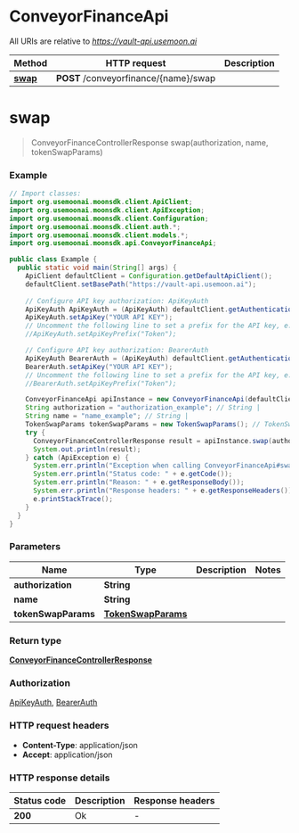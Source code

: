 # ConveyorFinanceApi

All URIs are relative to *https://vault-api.usemoon.ai*

| Method | HTTP request | Description |
|------------- | ------------- | -------------|
| [**swap**](ConveyorFinanceApi.md#swap) | **POST** /conveyorfinance/{name}/swap |  |


<a id="swap"></a>
# **swap**
> ConveyorFinanceControllerResponse swap(authorization, name, tokenSwapParams)



### Example
```java
// Import classes:
import org.usemoonai.moonsdk.client.ApiClient;
import org.usemoonai.moonsdk.client.ApiException;
import org.usemoonai.moonsdk.client.Configuration;
import org.usemoonai.moonsdk.client.auth.*;
import org.usemoonai.moonsdk.client.models.*;
import org.usemoonai.moonsdk.api.ConveyorFinanceApi;

public class Example {
  public static void main(String[] args) {
    ApiClient defaultClient = Configuration.getDefaultApiClient();
    defaultClient.setBasePath("https://vault-api.usemoon.ai");
    
    // Configure API key authorization: ApiKeyAuth
    ApiKeyAuth ApiKeyAuth = (ApiKeyAuth) defaultClient.getAuthentication("ApiKeyAuth");
    ApiKeyAuth.setApiKey("YOUR API KEY");
    // Uncomment the following line to set a prefix for the API key, e.g. "Token" (defaults to null)
    //ApiKeyAuth.setApiKeyPrefix("Token");

    // Configure API key authorization: BearerAuth
    ApiKeyAuth BearerAuth = (ApiKeyAuth) defaultClient.getAuthentication("BearerAuth");
    BearerAuth.setApiKey("YOUR API KEY");
    // Uncomment the following line to set a prefix for the API key, e.g. "Token" (defaults to null)
    //BearerAuth.setApiKeyPrefix("Token");

    ConveyorFinanceApi apiInstance = new ConveyorFinanceApi(defaultClient);
    String authorization = "authorization_example"; // String | 
    String name = "name_example"; // String | 
    TokenSwapParams tokenSwapParams = new TokenSwapParams(); // TokenSwapParams | 
    try {
      ConveyorFinanceControllerResponse result = apiInstance.swap(authorization, name, tokenSwapParams);
      System.out.println(result);
    } catch (ApiException e) {
      System.err.println("Exception when calling ConveyorFinanceApi#swap");
      System.err.println("Status code: " + e.getCode());
      System.err.println("Reason: " + e.getResponseBody());
      System.err.println("Response headers: " + e.getResponseHeaders());
      e.printStackTrace();
    }
  }
}
```

### Parameters

| Name | Type | Description  | Notes |
|------------- | ------------- | ------------- | -------------|
| **authorization** | **String**|  | |
| **name** | **String**|  | |
| **tokenSwapParams** | [**TokenSwapParams**](TokenSwapParams.md)|  | |

### Return type

[**ConveyorFinanceControllerResponse**](ConveyorFinanceControllerResponse.md)

### Authorization

[ApiKeyAuth](../README.md#ApiKeyAuth), [BearerAuth](../README.md#BearerAuth)

### HTTP request headers

 - **Content-Type**: application/json
 - **Accept**: application/json

### HTTP response details
| Status code | Description | Response headers |
|-------------|-------------|------------------|
| **200** | Ok |  -  |

